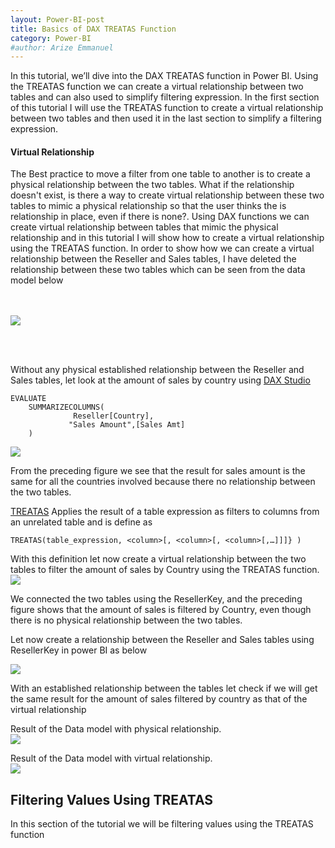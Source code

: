 ```yaml
---
layout: Power-BI-post
title: Basics of DAX TREATAS Function
category: Power-BI
#author: Arize Emmanuel
---
```

In this tutorial, we’ll dive into the DAX TREATAS function in Power BI. Using the TREATAS function we can create a virtual relationship between two tables  and can also used  to simplify filtering expression. In the first section of this tutorial I will use the TREATAS function to create a virtual relationship between two tables and then used it in the last section to simplify a filtering expression.

#### Virtual Relationship
The Best practice to move a filter from one table to another is to create a physical relationship between the two tables.
What if the relationship doesn't exist, is there a way to create virtual relationship between these two tables to mimic a physical
relationship so that the user thinks the is relationship in place, even if there is none?. Using DAX functions we can create virtual relationship between tables that mimic the physical relationship and in this tutorial I will show how to create a virtual relationship using the TREATAS function. In order to show how we can create a virtual relationship between the Reseller and Sales tables, I have deleted the relationship between these two tables which can be seen from the data model below

<br><br>
<img class="w3-center w3-brown" src="{{'/assets/images/power_bi/treatas1.jpg' |relative_url}}" >

<br><br>


Without any physical established relationship between the Reseller and Sales tables, let look at the amount of sales by country using <a href="https://daxstudio.org" target="_blank"> DAX Studio</a>

```{DAX}
EVALUATE
	SUMMARIZECOLUMNS(
              Reseller[Country],
             "Sales Amount",[Sales Amt]
	)
```

<img class="w3-center w3-brown" src="{{'/assets/images/power_bi/treatas2.jpg' |relative_url}}" >

From the preceding figure we see that the result for sales amount is the same for all the countries involved because there no relationship between the two tables.

<a href="https://learn.microsoft.com/en-us/dax/treatas-function"> TREATAS</a> Applies the result of a table expression as filters to columns from an unrelated table and is define as

```{dax}
TREATAS(table_expression, <column>[, <column>[, <column>[,…]]]} )
```

With this definition let now create a virtual relationship between the two tables to filter the amount of sales by Country using  the TREATAS function. <br>
<img class="w3-center w3-brown" src="{{'/assets/images/power_bi/treatas3.jpg' |relative_url}}" >

We connected the two tables using the ResellerKey, and the preceding figure shows that the amount of sales is filtered by Country, even though there is no physical relationship between the two tables.

Let now create a relationship between the Reseller and Sales tables using ResellerKey in power BI as  below

<img class="w3-center w3-brown" src="{{'/assets/images/power_bi/treatas4.jpg' |relative_url}}" >

With an established relationship between the tables let check if we will get the same result
for the amount of sales filtered by country as that of the virtual relationship

Result of the Data model with physical relationship.<br>
<img class="w3-center w3-brown" src="{{'/assets/images/power_bi/treatas05.jpg' |relative_url}}" >
<br>

Result of the Data model with virtual relationship.<br>
<img class="w3-center w3-brown" src="{{'/assets/images/power_bi/treatas6.jpg' |relative_url}}" >

## Filtering Values Using TREATAS
In this section of the tutorial we will be filtering values using the TREATAS function
